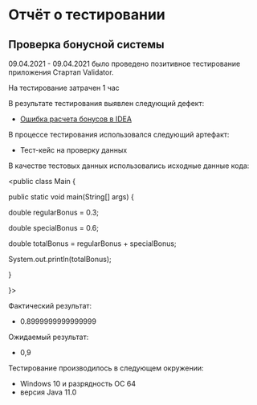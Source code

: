 # Отчёт о тестировании <Precision>

## Проверка бонусной системы

09.04.2021 - 09.04.2021 было проведено позитивное тестирование приложения Стартап Validator.

На тестирование затрачен 1 час

В результате тестирования выявлен следующий дефект:

* [Ошибка расчета бонусов в IDEA](https://github.com/Kate-IQA/Precision/issues/1#issue-855307636)


В процессе тестирования использовался следующий артефакт:
* Тест-кейс на проверку данных



В качестве тестовых данных использовались исходные данные кода:

 <public class Main {

  public static void main(String[] args) {

  double regularBonus = 0.3;

  double specialBonus = 0.6;

  double totalBonus = regularBonus + specialBonus;

  System.out.println(totalBonus);

  }

  }>

Фактический результат:
* 0.8999999999999999

Ожидаемый результат:
* 0,9 

Тестирование производилось в следующем окружении:
* Windows 10 и разрядность ОС 64 
* версия Java 11.0
